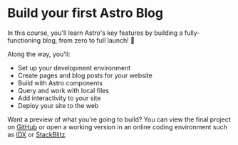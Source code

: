 # Build your first Astro Blog

In this course, you'll learn Astro's key features by building a fully-functioning blog, from zero to full launch! 🚀

Along the way, you'll:

- Set up your development environment
- Create pages and blog posts for your website
- Build with Astro components
- Query and work with local files
- Add interactivity to your site
- Deploy your site to the web

Want a preview of what you're going to build? You can view the final project on [GitHub](https://github.com/withastro/blog-tutorial-demo) or open a working version in an online coding environment such as [IDX](https://idx.google.com/import?url=https:%2F%2Fgithub.com%2Fwithastro%2Fblog-tutorial-demo%2F) or [StackBlitz](https://stackblitz.com/github/withastro/blog-tutorial-demo/tree/complete?file=src%2Fpages%2Findex.astro).
